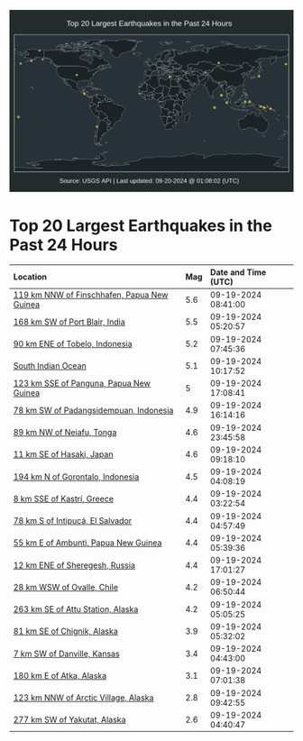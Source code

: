 ![Map](./map.png)

# Top 20 Largest Earthquakes in the Past 24 Hours

| Location | Mag | Date and Time (UTC) |
|:---|:---|:---|
| [119 km NNW of Finschhafen, Papua New Guinea](https://earthquake.usgs.gov/earthquakes/eventpage/us6000nt0l) | 5.6 | 09-19-2024 08:41:00 |
| [168 km SW of Port Blair, India](https://earthquake.usgs.gov/earthquakes/eventpage/us6000nszv) | 5.5 | 09-19-2024 05:20:57 |
| [90 km ENE of Tobelo, Indonesia](https://earthquake.usgs.gov/earthquakes/eventpage/us6000nt0c) | 5.2 | 09-19-2024 07:45:36 |
| [South Indian Ocean](https://earthquake.usgs.gov/earthquakes/eventpage/us6000nt14) | 5.1 | 09-19-2024 10:17:52 |
| [123 km SSE of Panguna, Papua New Guinea](https://earthquake.usgs.gov/earthquakes/eventpage/us6000nt3e) | 5 | 09-19-2024 17:08:41 |
| [78 km SW of Padangsidempuan, Indonesia](https://earthquake.usgs.gov/earthquakes/eventpage/us6000nt31) | 4.9 | 09-19-2024 16:14:16 |
| [89 km NW of Neiafu, Tonga](https://earthquake.usgs.gov/earthquakes/eventpage/us6000nt6a) | 4.6 | 09-19-2024 23:45:58 |
| [11 km SE of Hasaki, Japan](https://earthquake.usgs.gov/earthquakes/eventpage/us6000nt0t) | 4.6 | 09-19-2024 09:18:10 |
| [194 km N of Gorontalo, Indonesia](https://earthquake.usgs.gov/earthquakes/eventpage/us6000nszk) | 4.5 | 09-19-2024 04:08:19 |
| [8 km SSE of Kastrí, Greece](https://earthquake.usgs.gov/earthquakes/eventpage/us6000nszh) | 4.4 | 09-19-2024 03:22:54 |
| [78 km S of Intipucá, El Salvador](https://earthquake.usgs.gov/earthquakes/eventpage/us6000nszm) | 4.4 | 09-19-2024 04:57:49 |
| [55 km E of Ambunti, Papua New Guinea](https://earthquake.usgs.gov/earthquakes/eventpage/us6000nt01) | 4.4 | 09-19-2024 05:39:36 |
| [12 km ENE of Sheregesh, Russia](https://earthquake.usgs.gov/earthquakes/eventpage/us6000nt3c) | 4.4 | 09-19-2024 17:01:27 |
| [28 km WSW of Ovalle, Chile](https://earthquake.usgs.gov/earthquakes/eventpage/us6000nt07) | 4.2 | 09-19-2024 06:50:44 |
| [263 km SE of Attu Station, Alaska](https://earthquake.usgs.gov/earthquakes/eventpage/us6000nszu) | 4.2 | 09-19-2024 05:05:25 |
| [81 km SE of Chignik, Alaska](https://earthquake.usgs.gov/earthquakes/eventpage/ak024c31ib0y) | 3.9 | 09-19-2024 05:32:02 |
| [7 km SW of Danville, Kansas](https://earthquake.usgs.gov/earthquakes/eventpage/us6000nszl) | 3.4 | 09-19-2024 04:43:00 |
| [180 km E of Atka, Alaska](https://earthquake.usgs.gov/earthquakes/eventpage/ak024c32in6e) | 3.1 | 09-19-2024 07:01:38 |
| [123 km NNW of Arctic Village, Alaska](https://earthquake.usgs.gov/earthquakes/eventpage/ak024c33yand) | 2.8 | 09-19-2024 09:42:55 |
| [277 km SW of Yakutat, Alaska](https://earthquake.usgs.gov/earthquakes/eventpage/ak024c30ysnw) | 2.6 | 09-19-2024 04:40:47 |
